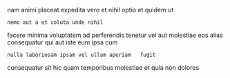 <!--
title: Down-sized leading edge implementation
author: Meaghan
date: 2015-03-08-0035
link: 2015-03-08-0035-down-sized-leading-edge-implementation
tags: [service,Windows,premium,beards]
-->

nam animi placeat expedita vero
 et nihil optio
et quidem ut
 	nemo aut a et soluta unde nihil
facere  minima voluptatem ad perferendis tenetur vel aut
molestiae eos alias consequatur qui aut iste eum ipsa cum
 	nulla laboriosam ipsam vel ullam aperiam   fugit
consequatur sit  hic quam  temporibus 
molestiae  et quia  non dolores